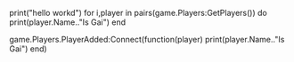 print("hello workd")
for i,player in pairs(game.Players:GetPlayers()) do
	print(player.Name.."Is Gai")
end

game.Players.PlayerAdded:Connect(function(player)
	print(player.Name.."Is Gai")
end)


